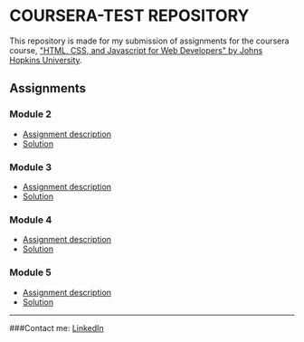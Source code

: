 # COURSERA-TEST REPOSITORY

This repository is made for my submission of assignments for the coursera course,
["HTML, CSS, and Javascript for Web Developers" by Johns Hopkins University](https://www.coursera.org/learn/html-css-javascript-for-web-developers).

## Assignments

### Module 2
* [Assignment description](./descriptions/assignment2/Assignment-2.md)
* [Solution](https://madhavan1014.github.io/coursera-test/module_2%20assignment/)

### Module 3
* [Assignment description](./descriptions/assignment3/Assignment-3.md)
* [Solution](https://madhavan1014.github.io/coursera-test/module_3%20assignment/)

### Module 4
* [Assignment description](./descriptions/assignment4/Assignment-4.md)
* [Solution](https://madhavan1014.github.io/coursera-test/module_4%20assignment/)

### Module 5
* [Assignment description](./descriptions/assignment5/Assignment-5.md)
* [Solution](https://madhavan1014.github.io/coursera-test/module_5%20assignment/)

---------------------------------------------------------------------------------
###Contact me:
[LinkedIn](https://www.linkedin.com/in/madhavan-j-21a16818a/)

